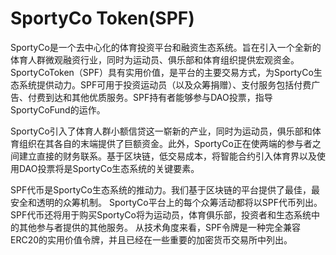 # 

# SportyCo Token(SPF)

SportyCo是一个去中心化的体育投资平台和融资生态系统。旨在引入一个全新的体育人群微观融资行业，同时为运动员、俱乐部和体育组织提供宏观资金。SportyCoToken（SPF）具有实用价值，是平台的主要交易方式，为SportyCo生态系统提供动力。SPF可用于投资运动员（以及众筹捐赠）、支付服务包括付费广告、付费到达和其他优质服务。SPF持有者能够参与DAO投票，指导SportyCoFund的运作。

SportyCo引入了体育人群小额信贷这一崭新的产业，同时为运动员，俱乐部和体育组织在其各自的末端提供了巨额资金。此外，SportyCo正在使两端的参与者之间建立直接的财务联系。基于区块链，低交易成本，将智能合约引入体育界以及使用DAO投票将是SportyCo生态系统的关键要素。

SPF代币是SportyCo生态系统的推动力。我们基于区块链的平台提供了最佳，最安全和透明的众筹机制。
SportyCo平台上的每个众筹活动都将以SPF代币列出。SPF代币还将用于购买SportyCo将为运动员，体育俱乐部，投资者和生态系统中的其他参与者提供的其他服务。
从技术角度来看，SPF令牌是一种完全兼容ERC20的实用价值令牌，并且已经在一些重要的加密货币交易所中列出。

